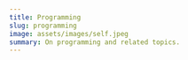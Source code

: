 ```yaml
---
title: Programming
slug: programming
image: assets/images/self.jpeg
summary: On programming and related topics.
---
```

